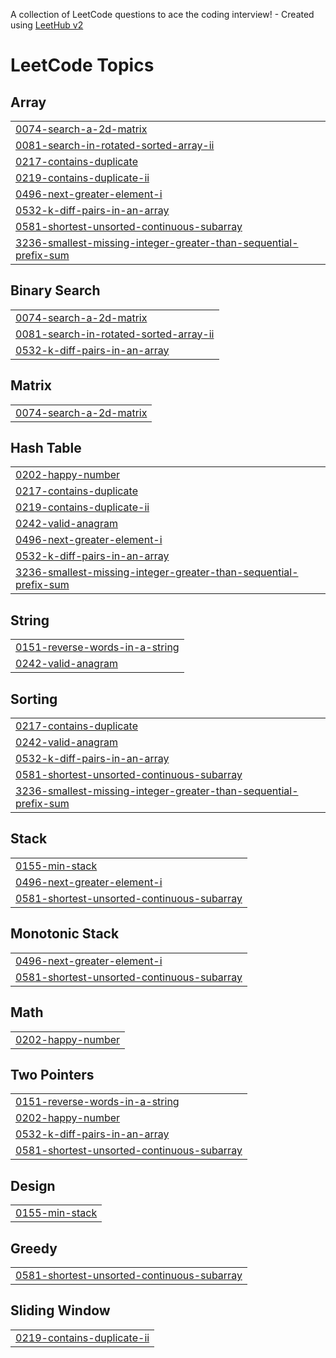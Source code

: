 A collection of LeetCode questions to ace the coding interview! - Created using [LeetHub v2](https://github.com/arunbhardwaj/LeetHub-2.0)
<!---LeetCode Topics Start-->
# LeetCode Topics
## Array
|  |
| ------- |
| [0074-search-a-2d-matrix](https://github.com/Adithyan005/Leetcode/tree/master/0074-search-a-2d-matrix) |
| [0081-search-in-rotated-sorted-array-ii](https://github.com/Adithyan005/Leetcode/tree/master/0081-search-in-rotated-sorted-array-ii) |
| [0217-contains-duplicate](https://github.com/Adithyan005/Leetcode/tree/master/0217-contains-duplicate) |
| [0219-contains-duplicate-ii](https://github.com/Adithyan005/Leetcode/tree/master/0219-contains-duplicate-ii) |
| [0496-next-greater-element-i](https://github.com/Adithyan005/Leetcode/tree/master/0496-next-greater-element-i) |
| [0532-k-diff-pairs-in-an-array](https://github.com/Adithyan005/Leetcode/tree/master/0532-k-diff-pairs-in-an-array) |
| [0581-shortest-unsorted-continuous-subarray](https://github.com/Adithyan005/Leetcode/tree/master/0581-shortest-unsorted-continuous-subarray) |
| [3236-smallest-missing-integer-greater-than-sequential-prefix-sum](https://github.com/Adithyan005/Leetcode/tree/master/3236-smallest-missing-integer-greater-than-sequential-prefix-sum) |
## Binary Search
|  |
| ------- |
| [0074-search-a-2d-matrix](https://github.com/Adithyan005/Leetcode/tree/master/0074-search-a-2d-matrix) |
| [0081-search-in-rotated-sorted-array-ii](https://github.com/Adithyan005/Leetcode/tree/master/0081-search-in-rotated-sorted-array-ii) |
| [0532-k-diff-pairs-in-an-array](https://github.com/Adithyan005/Leetcode/tree/master/0532-k-diff-pairs-in-an-array) |
## Matrix
|  |
| ------- |
| [0074-search-a-2d-matrix](https://github.com/Adithyan005/Leetcode/tree/master/0074-search-a-2d-matrix) |
## Hash Table
|  |
| ------- |
| [0202-happy-number](https://github.com/Adithyan005/Leetcode/tree/master/0202-happy-number) |
| [0217-contains-duplicate](https://github.com/Adithyan005/Leetcode/tree/master/0217-contains-duplicate) |
| [0219-contains-duplicate-ii](https://github.com/Adithyan005/Leetcode/tree/master/0219-contains-duplicate-ii) |
| [0242-valid-anagram](https://github.com/Adithyan005/Leetcode/tree/master/0242-valid-anagram) |
| [0496-next-greater-element-i](https://github.com/Adithyan005/Leetcode/tree/master/0496-next-greater-element-i) |
| [0532-k-diff-pairs-in-an-array](https://github.com/Adithyan005/Leetcode/tree/master/0532-k-diff-pairs-in-an-array) |
| [3236-smallest-missing-integer-greater-than-sequential-prefix-sum](https://github.com/Adithyan005/Leetcode/tree/master/3236-smallest-missing-integer-greater-than-sequential-prefix-sum) |
## String
|  |
| ------- |
| [0151-reverse-words-in-a-string](https://github.com/Adithyan005/Leetcode/tree/master/0151-reverse-words-in-a-string) |
| [0242-valid-anagram](https://github.com/Adithyan005/Leetcode/tree/master/0242-valid-anagram) |
## Sorting
|  |
| ------- |
| [0217-contains-duplicate](https://github.com/Adithyan005/Leetcode/tree/master/0217-contains-duplicate) |
| [0242-valid-anagram](https://github.com/Adithyan005/Leetcode/tree/master/0242-valid-anagram) |
| [0532-k-diff-pairs-in-an-array](https://github.com/Adithyan005/Leetcode/tree/master/0532-k-diff-pairs-in-an-array) |
| [0581-shortest-unsorted-continuous-subarray](https://github.com/Adithyan005/Leetcode/tree/master/0581-shortest-unsorted-continuous-subarray) |
| [3236-smallest-missing-integer-greater-than-sequential-prefix-sum](https://github.com/Adithyan005/Leetcode/tree/master/3236-smallest-missing-integer-greater-than-sequential-prefix-sum) |
## Stack
|  |
| ------- |
| [0155-min-stack](https://github.com/Adithyan005/Leetcode/tree/master/0155-min-stack) |
| [0496-next-greater-element-i](https://github.com/Adithyan005/Leetcode/tree/master/0496-next-greater-element-i) |
| [0581-shortest-unsorted-continuous-subarray](https://github.com/Adithyan005/Leetcode/tree/master/0581-shortest-unsorted-continuous-subarray) |
## Monotonic Stack
|  |
| ------- |
| [0496-next-greater-element-i](https://github.com/Adithyan005/Leetcode/tree/master/0496-next-greater-element-i) |
| [0581-shortest-unsorted-continuous-subarray](https://github.com/Adithyan005/Leetcode/tree/master/0581-shortest-unsorted-continuous-subarray) |
## Math
|  |
| ------- |
| [0202-happy-number](https://github.com/Adithyan005/Leetcode/tree/master/0202-happy-number) |
## Two Pointers
|  |
| ------- |
| [0151-reverse-words-in-a-string](https://github.com/Adithyan005/Leetcode/tree/master/0151-reverse-words-in-a-string) |
| [0202-happy-number](https://github.com/Adithyan005/Leetcode/tree/master/0202-happy-number) |
| [0532-k-diff-pairs-in-an-array](https://github.com/Adithyan005/Leetcode/tree/master/0532-k-diff-pairs-in-an-array) |
| [0581-shortest-unsorted-continuous-subarray](https://github.com/Adithyan005/Leetcode/tree/master/0581-shortest-unsorted-continuous-subarray) |
## Design
|  |
| ------- |
| [0155-min-stack](https://github.com/Adithyan005/Leetcode/tree/master/0155-min-stack) |
## Greedy
|  |
| ------- |
| [0581-shortest-unsorted-continuous-subarray](https://github.com/Adithyan005/Leetcode/tree/master/0581-shortest-unsorted-continuous-subarray) |
## Sliding Window
|  |
| ------- |
| [0219-contains-duplicate-ii](https://github.com/Adithyan005/Leetcode/tree/master/0219-contains-duplicate-ii) |
<!---LeetCode Topics End-->